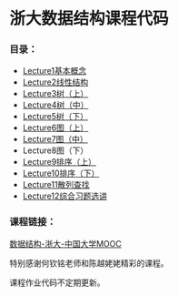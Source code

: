 # 浙大数据结构课程代码

### 目录：

- [Lecture1基本概念](https://github.com/ZQPei/DataStructures_Algorithm/tree/master/Lecture1%E5%9F%BA%E6%9C%AC%E6%A6%82%E5%BF%B5)
- [Lecture2线性结构](https://github.com/ZQPei/DataStructures_Algorithm/tree/master/Lecture2%E7%BA%BF%E6%80%A7%E7%BB%93%E6%9E%84)
- [Lecture3树（上）](https://github.com/ZQPei/DataStructures_Algorithm/tree/master/Lecture3%E6%A0%91%EF%BC%88%E4%B8%8A%EF%BC%89)
- [Lecture4树（中）](https://github.com/ZQPei/DataStructures_Algorithm/tree/master/Lecture4%E6%A0%91%EF%BC%88%E4%B8%AD%EF%BC%89)
- [Lecture5树（下）](https://github.com/ZQPei/DataStructures_Algorithm/tree/master/Lecture5%E6%A0%91%EF%BC%88%E4%B8%8B%EF%BC%89)
- [Lecture6图（上）](https://github.com/ZQPei/DataStructures_Algorithm/tree/master/Lecture6%E5%9B%BE%EF%BC%88%E4%B8%8A%EF%BC%89)
- [Lecture7图（中）](https://github.com/ZQPei/DataStructures_Algorithm/tree/master/Lecture7%E5%9B%BE%EF%BC%88%E4%B8%AD%EF%BC%89)
- Lecture8图（下）
- [Lecture9排序（上）](https://github.com/ZQPei/DataStructures_Algorithm/tree/master/Lecture9%E6%8E%92%E5%BA%8F%EF%BC%88%E4%B8%8A%EF%BC%89)
- [Lecture10排序（下）](https://github.com/ZQPei/DataStructures_Algorithm/tree/master/Lecture10%E6%8E%92%E5%BA%8F%EF%BC%88%E4%B8%8B%EF%BC%89)
- [Lecture11散列查找](https://github.com/ZQPei/DataStructures_Algorithm/tree/master/Lecture11%E6%95%A3%E5%88%97%E6%9F%A5%E6%89%BE)
- [Lecture12综合习题选讲](https://github.com/ZQPei/DataStructures_Algorithm/tree/master/Lecture12%E4%B8%B2%E7%9A%84%E6%A8%A1%E5%BC%8F%E5%8C%B9%E9%85%8D)



### 课程链接：

[数据结构-浙大-中国大学MOOC](https://www.icourse163.org/course/ZJU-93001)

特别感谢何钦铭老师和陈越姥姥精彩的课程。

课程作业代码不定期更新。
